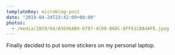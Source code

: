 ```yaml
---
templateKey: microblog-post
date: "2019-04-24T23:42:09+00:00"
photos:
  - /media/2019/04/A5696AB4-0707-4C00-B6DC-8FF61CBA4AF8.jpeg
---
```


Finally decided to put some stickers on my personal laptop.
